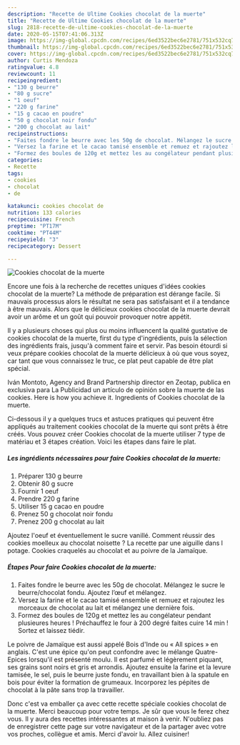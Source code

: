 ```yaml
---
description: "Recette de Ultime Cookies chocolat de la muerte"
title: "Recette de Ultime Cookies chocolat de la muerte"
slug: 2818-recette-de-ultime-cookies-chocolat-de-la-muerte
date: 2020-05-15T07:41:06.313Z
image: https://img-global.cpcdn.com/recipes/6ed3522bec6e2781/751x532cq70/cookies-chocolat-de-la-muerte-photo-principale-de-la-recette.jpg
thumbnail: https://img-global.cpcdn.com/recipes/6ed3522bec6e2781/751x532cq70/cookies-chocolat-de-la-muerte-photo-principale-de-la-recette.jpg
cover: https://img-global.cpcdn.com/recipes/6ed3522bec6e2781/751x532cq70/cookies-chocolat-de-la-muerte-photo-principale-de-la-recette.jpg
author: Curtis Mendoza
ratingvalue: 4.8
reviewcount: 11
recipeingredient:
- "130 g beurre"
- "80 g sucre"
- "1 oeuf"
- "220 g farine"
- "15 g cacao en poudre"
- "50 g chocolat noir fondu"
- "200 g chocolat au lait"
recipeinstructions:
- "Faites fondre le beurre avec les 50g de chocolat. Mélangez le sucre le beurre/chocolat fondu. Ajoutez l’œuf et mélangez."
- "Versez la farine et le cacao tamisé ensemble et remuez et rajoutez les morceaux de chocolat au lait et mélangez une dernière fois."
- "Formez des boules de 120g et mettez les au congélateur pendant plusieures heures ! Préchauffez le four à 200 degré faites cuire 14 min ! Sortez et laissez tiédir."
categories:
- Recette
tags:
- cookies
- chocolat
- de

katakunci: cookies chocolat de 
nutrition: 133 calories
recipecuisine: French
preptime: "PT17M"
cooktime: "PT44M"
recipeyield: "3"
recipecategory: Dessert

---
```



![Cookies chocolat de la muerte](https://img-global.cpcdn.com/recipes/6ed3522bec6e2781/751x532cq70/cookies-chocolat-de-la-muerte-photo-principale-de-la-recette.jpg)

Encore une fois à la recherche de recettes uniques d'idées cookies chocolat de la muerte? La méthode de préparation est dérange facile. Si mauvais processus alors le résultat ne sera pas satisfaisant et il a tendance à être mauvais. Alors que le délicieux cookies chocolat de la muerte devrait avoir un arôme et un goût qui pouvoir provoquer notre appétit.

Il y a plusieurs choses qui plus ou moins influencent la qualité gustative de cookies chocolat de la muerte, first du type d'ingrédients, puis la sélection des ingrédients frais, jusqu'à comment faire et servir. Pas besoin étourdi si veux prépare cookies chocolat de la muerte délicieux à où que vous soyez, car tant que vous connaissez le truc, ce plat peut capable de être plat spécial.

Iván Montoto, Agency and Brand Partnership director en Zeotap, publica en exclusiva para La Publicidad un artículo de opinión sobre la muerte de las cookies. Here is how you achieve it. Ingredients of Cookies chocolat de la muerte.


Ci-dessous il y a quelques trucs et astuces pratiques qui peuvent être appliqués au traitement cookies chocolat de la muerte qui sont prêts à être créés. Vous pouvez créer Cookies chocolat de la muerte utiliser 7 type de matériau et 3 étapes création. Voici les étapes dans faire le plat.

<!--inarticleads1-->

##### Les ingrédients nécessaires pour faire Cookies chocolat de la muerte:

1. Préparer 130 g beurre
1. Obtenir 80 g sucre
1. Fournir 1 oeuf
1. Prendre 220 g farine
1. Utiliser 15 g cacao en poudre
1. Prenez 50 g chocolat noir fondu
1. Prenez 200 g chocolat au lait


Ajoutez l&#39;oeuf et éventuellement le sucre vanillé. Comment réussir des cookies moelleux au chocolat noisette ? La recette par une aiguille dans l potage. Cookies craquelés au chocolat et au poivre de la Jamaïque. 

<!--inarticleads2-->

##### Étapes Pour faire Cookies chocolat de la muerte:

1. Faites fondre le beurre avec les 50g de chocolat. Mélangez le sucre le beurre/chocolat fondu. Ajoutez l’œuf et mélangez.
1. Versez la farine et le cacao tamisé ensemble et remuez et rajoutez les morceaux de chocolat au lait et mélangez une dernière fois.
1. Formez des boules de 120g et mettez les au congélateur pendant plusieures heures ! Préchauffez le four à 200 degré faites cuire 14 min ! Sortez et laissez tiédir.


Le poivre de Jamaïque est aussi appelé Bois d&#39;Inde ou « All spices » en anglais. C&#39;est une épice qu&#39;on peut confondre avec le mélange Quatre-Epices lorsqu&#39;il est présenté moulu. Il est parfumé et légèrement piquant, ses grains sont noirs et gris et arrondis. Ajoutez ensuite la farine et la levure tamisée, le sel, puis le beurre juste fondu, en travaillant bien à la spatule en bois pour éviter la formation de grumeaux. Incorporez les pépites de chocolat à la pâte sans trop la travailler. 


Donc c'est va emballer ça avec cette recette spéciale cookies chocolat de la muerte. Merci beaucoup pour votre temps. Je sûr que vous le ferez chez vous. Il y aura des recettes  intéressantes at maison à venir. N'oubliez pas de enregistrer cette page sur votre navigateur et de la partager avec votre vos proches, collègue et amis. Merci d'avoir lu. Allez cuisiner!
